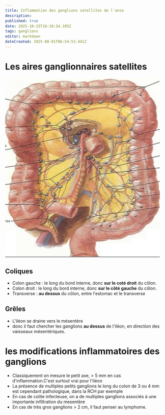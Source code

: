 ```yaml
---
title: Inflammation des ganglions satellites de l'anse
description: 
published: true
date: 2025-10-25T16:18:54.105Z
tags: ganglions
editor: markdown
dateCreated: 2025-08-01T06:54:53.441Z
---
```



# Les aires ganglionnaires satellites #
![ganglionscolon.jpg](/anatomie_typique/ganglionscolon.jpg)
## Сoliques ##
- Colon gauche : le long du bord interne, donc **sur le coté droit** du côlon.
- Colon droit : le long du bord interne, donc **sur le côté gauche** du côlon.
- Transverse : **au dessus** du côlon, entre l'estomac et le transverse

## Grêles ##
- L'iléon se draine vers le mésentère 
- donc il faut chercher les ganglions **au dessus** de l'iléon, en direction des vaisseaux mésentériques.

# les modifications inflammatoires des ganglions 
- Classiquement on mesure le petit axe, > 5 mm en cas d'inflammation.C'est surtout vrai pour l'iléon
- La présence de multiples petits ganglions le long du colon de 3 ou 4 mm est cependant pathologique, dans la RCH par exemple
- En cas de colite infecteuse, on a de multiples ganglions associés à une importante infiltration du mesentère 
- En cas de très gros ganglions > 2 cm, il faut penser au lymphome.
